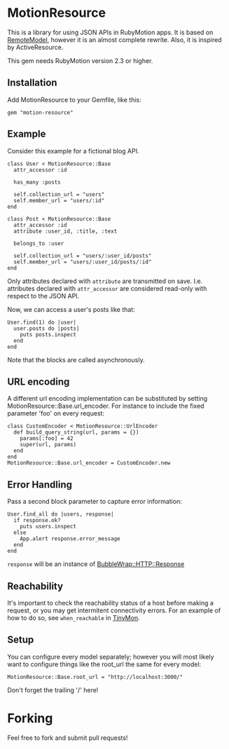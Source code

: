 # MotionResource

This is a library for using JSON APIs in RubyMotion apps. It is based on [RemoteModel](https://github.com/clayallsopp/remote_model), however it is an almost complete rewrite. Also, it is inspired by ActiveResource.

This gem needs RubyMotion version 2.3 or higher.

## Installation

Add MotionResource to your Gemfile, like this:

    gem "motion-resource"

## Example

Consider this example for a fictional blog API.

    class User < MotionResource::Base
      attr_accessor :id

      has_many :posts

      self.collection_url = "users"
      self.member_url = "users/:id"
    end

    class Post < MotionResource::Base
      attr_accessor :id
      attribute :user_id, :title, :text

      belongs_to :user

      self.collection_url = "users/:user_id/posts"
      self.member_url = "users/:user_id/posts/:id"
    end

Only attributes declared with `attribute` are transmitted on save. I.e. attributes declared with `attr_accessor` are considered read-only with respect to the JSON API.

Now, we can access a user's posts like that:

    User.find(1) do |user|
      user.posts do |posts|
        puts posts.inspect
      end
    end

Note that the blocks are called asynchronously.

## URL encoding

A different url encoding implementation can be substituted by setting MotionResource::Base.url_encoder.
For instance to include the fixed parameter 'foo' on every request:

    class CustomEncoder < MotionResource::UrlEncoder
      def build_query_string(url, params = {})
        params[:foo] = 42
        super(url, params)
      end
    end
    MotionResource::Base.url_encoder = CustomEncoder.new

## Error Handling

Pass a second block parameter to capture error information:

    User.find_all do |users, response|
      if response.ok?
        puts users.inspect
      else
        App.alert response.error_message
      end
    end

`response` will be an instance of [BubbleWrap::HTTP::Response](http://rdoc.info/github/rubymotion/BubbleWrap/master/file/README.md#HTTP)

## Reachability

It's important to check the reachability status of a host before making a request, or you may get intermitent connectivity errors.
For an example of how to do so, see `when_reachable` in [TinyMon](https://github.com/tkadauke/TinyMon).

## Setup

You can configure every model separately; however you will most likely want to configure things like the root_url the same for every model:

    MotionResource::Base.root_url = "http://localhost:3000/"

Don't forget the trailing '/' here!

# Forking

Feel free to fork and submit pull requests!

